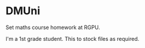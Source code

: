 # DMUni
Set maths course homework at RGPU.

I'm a 1st grade student. This to stock files as required. 
